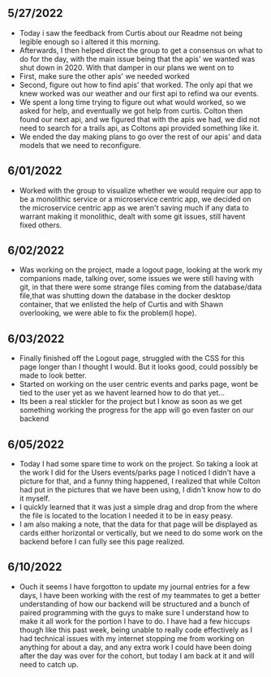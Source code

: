 ## 5/27/2022
* Today i saw the feedback from Curtis about our Readme not being legible enough so i altered it this morning.
* Afterwards, I then helped direct the group to get a consensus on what to do for the day, with the main issue being that
the apis' we wanted was shut down in 2020. With that damper in our plans we went on to     
* First, make sure the other apis' we needed worked
* Second, figure out how to find apis' that worked. The only api that we knew worked was our weather and our first api to refind wa our events.
* We spent a long time trying to figure out what would worked, so we asked for help, and eventually we got help from curtis. Colton then found
our next api, and we figured that with the apis we had, we did not need to search for a trails api, as Coltons api provided something like it.
* We ended the day making plans to go over the rest of our apis' and data models that we need to reconfigure.

## 6/01/2022
* Worked with the group to visualize whether we would require our app to be a monolithic service or a microservice centric app, we decided on the microservice centric app as we aren't saving much if any data to warrant making it monolithic, dealt with some git issues, still havent fixed others.

## 6/02/2022
* Was working on the project, made a logout page, looking at the work my companions made, talking over, some issues we were still having with git, in that there were some strange files coming from the database/data file,that was shutting down the database in the docker desktop container, that we enlisted the help of Curtis and with Shawn overlooking, we were
able to fix the problem(I hope).

## 6/03/2022
* Finally finished off the Logout page, struggled with the CSS for this page longer than I thought I would. But it looks good, could possibly be made to look better.
* Started on working on the user centric events and parks page, wont be tied to the user yet as we havent learned how to do that yet...
* Its been a real stickler for the project but I know as soon as we get something working the progress for the app will go even faster on our backend

## 6/05/2022
* Today I had some spare time to work on the project. So taking a look at the work I did for the Users events/parks page I noticed I didn't have a picture for that,
and a funny thing happened, I realized that while Colton had put in the pictures that we have been using, I didn't know how to do it myself. 
* I quickly learned that it was just a simple drag and drop from the where the file is located to the location I needed it to be in easy peasy.
* I am also making a note, that the data for that page will be displayed as cards either horizontal or vertically, but we need to do some work on the
backend before I can fully see this page realized.

## 6/10/2022
* Ouch it seems I have forgotton to update my journal entries for a few days, I have been working with the rest of my teammates to get a better understanding of how our backend will
be structured and a bunch of paired programming with the guys to make sure I understand how to make it all work for the portion I have to do. I have had a few hiccups though like 
this past week, being unable to really code effectively as I had technical issues with my internet stopping me from working on anything for about a day, and any extra work I could have been doing after the day was over for the cohort, but today I am back at it and will need to catch up.
